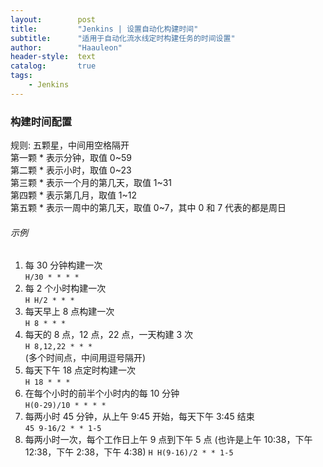 ```yaml
---
layout:        post
title:         "Jenkins | 设置自动化构建时间"
subtitle:      "适用于自动化流水线定时构建任务的时间设置"
author:        "Haauleon"
header-style:  text
catalog:       true
tags:
    - Jenkins
---
```


### 构建时间配置
规则: 五颗星，中间⽤空格隔开     
第⼀颗 * 表⽰分钟，取值 0~59      
第⼆颗 * 表⽰⼩时，取值 0~23     
第三颗 * 表⽰⼀个⽉的第⼏天，取值 1~31     
第四颗 * 表⽰第⼏⽉，取值 1~12      
第五颗 * 表⽰⼀周中的第⼏天，取值 0~7，其中 0 和 7 代表的都是周⽇     

###### 示例
1. 每 30 分钟构建⼀次      
    `H/30 * * * *`
2. 每 2 个⼩时构建⼀次     
    `H H/2 * * *`
3. 每天早上 8 点构建⼀次     
    `H 8 * * *`
4. 每天的 8 点，12 点，22 点，⼀天构建 3 次          
    `H 8,12,22 * * *`     
    (多个时间点，中间⽤逗号隔开)
5. 每天下午 18 点定时构建一次       
    `H 18 * * *`
6. 在每个小时的前半个小时内的每 10 分钟        
    `H(0-29)/10 * * * *`
7. 每两小时 45 分钟，从上午 9:45 开始，每天下午 3:45 结束          
    `45 9-16/2 * * 1-5`
8. 每两小时一次，每个工作日上午 9 点到下午 5 点 (也许是上午 10:38，下午 12:38，下午 2:38，下午 4:38)
    `H H(9-16)/2 * * 1-5`